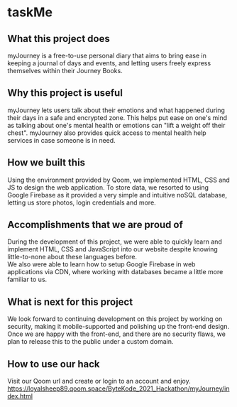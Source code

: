 taskMe
==================
## What this project does
myJourney is a free-to-use personal diary that aims to bring ease in keeping a journal of days and events, and letting users freely express themselves within their Journey Books.
## Why this project is useful
myJourney lets users talk about their emotions and what happened during their days in a safe and encrypted zone. This helps put ease on one's mind as talking about one's mental health or emotions can "lift a weight off their chest". myJourney also provides quick access to mental health help services in case someone is in need.
## How we built this 
Using the environment provided by Qoom, we implemented HTML, CSS and JS to design the web application.
To store data, we resorted to using Google Firebase as it provided a very simple and intuitive noSQL database, letting us store photos, login credentials and more.
## Accomplishments that we are proud of 
During the development of this project, we were able to quickly learn and implement HTML, CSS and JavaScript into our website despite knowing little-to-none about these languages before.
<br>
We also were able to learn how to setup Google Firebase in web applications via CDN, where working with databases became a little more familiar to us.
## What is next for this project
We look forward to continuing development on this project by working on security, making it mobile-supported and polishing up the front-end design. Once we are happy with the front-end, and there are no security flaws, we plan to release this to the public under a custom domain.

## How to use our hack
Visit our Qoom url and create or login to an account and enjoy.
https://loyalsheep89.qoom.space/ByteKode_2021_Hackathon/myJourney/index.html
